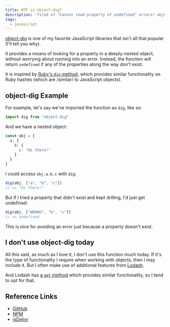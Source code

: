 ```yaml
---
title: WTF is object-dig?
description: 'Tired of "Cannot read property of undefined" errors? object-dig can help!'
tags:
  - javascript
---
```


[object-dig](https://github.com/joe-re/object-dig) is one of my favorite JavaScript libraries that isn't all that popular (I'll tell you why).

It provides a means of looking for a property in a deeply-nested object, without worrying about running into an error. Instead, the function will return `undefined` if any of the properties along the way don't exist.

It is inspired by [Ruby's `dig` method](https://ruby-doc.org/core-2.3.0_preview1/Hash.html#method-i-dig), which provides similar functionality on Ruby hashes (which are /similar/ to JavaScript objects).

## object-dig Example

For example, let's say we've imported the function as `dig`, like so:

```js
import dig from "object-dig"
```

And we have a nested object:

```js
const obj = {
  a: {
    b: {
      c: "Hi there!"
    }
  }
}
```

I could access `obj.a.b.c` with `dig`:

```js
dig(obj, ["a", "b", "c"])
// => "Hi there!"
```

But if I tried a property that didn't exist and kept drilling, I'd just get undefined:

```js
dig(obj, ["WRONG", "b", "c"])
// => undefined
```

This is nice for avoiding an error just because a property doesn't exist.

## I don't use object-dig today

All this said, as much as I love it, I don't use this function much today. If it's the type of functionality I require when working with objects, then I may include it. But I often make use of additional features from [Lodash](/wtf-is-lodash).

And Lodash has [a `get` method](https://lodash.com/docs#get) which provides similar functionality, so I tend to opt for that.

## Reference Links

- [GitHub](https://github.com/joe-re/object-dig)
- [NPM](https://www.npmjs.com/package/object-dig)
- [jsDelivr](https://www.jsdelivr.com/package/npm/object-dig)
